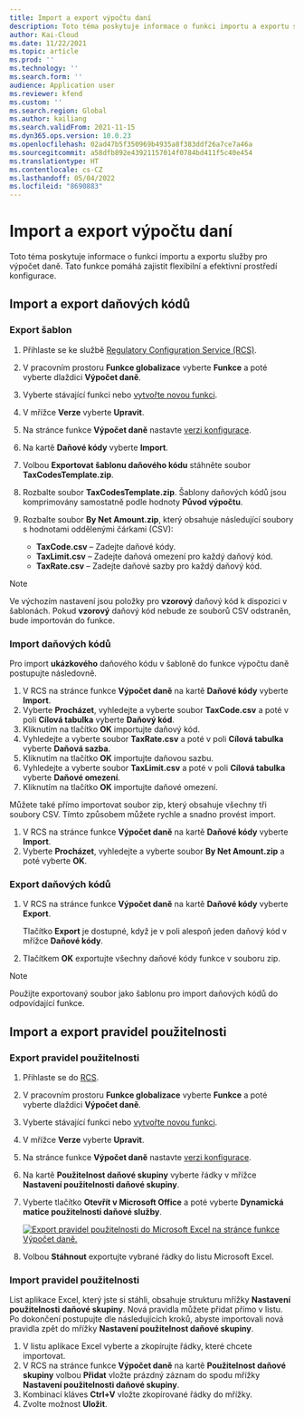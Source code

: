 ```yaml
---
title: Import a export výpočtu daní
description: Toto téma poskytuje informace o funkci importu a exportu služby pro výpočet daně.
author: Kai-Cloud
ms.date: 11/22/2021
ms.topic: article
ms.prod: ''
ms.technology: ''
ms.search.form: ''
audience: Application user
ms.reviewer: kfend
ms.custom: ''
ms.search.region: Global
ms.author: kailiang
ms.search.validFrom: 2021-11-15
ms.dyn365.ops.version: 10.0.23
ms.openlocfilehash: 02ad47b5f350969b4935a8f383ddf26a7ce7a46a
ms.sourcegitcommit: a58dfb892e43921157014f0784bd411f5c40e454
ms.translationtype: HT
ms.contentlocale: cs-CZ
ms.lasthandoff: 05/04/2022
ms.locfileid: "8690883"
---
```

# <a name="import-and-export-tax-calculations"></a>Import a export výpočtu daní

Toto téma poskytuje informace o funkci importu a exportu služby pro výpočet daně. Tato funkce pomáhá zajistit flexibilní a efektivní prostředí konfigurace.

## <a name="import-and-export-tax-codes"></a>Import a export daňových kódů

### <a name="export-templates"></a>Export šablon

1. Přihlaste se ke službě [Regulatory Configuration Service (RCS)](https://marketing.configure.global.dynamics.com/).
2. V pracovním prostoru **Funkce globalizace** vyberte **Funkce** a poté vyberte dlaždici **Výpočet daně**.
3. Vyberte stávající funkci nebo [vytvořte novou funkci](global-get-started-with-tax-calculation-service.md#set-up-tax-calculation-in-rcs).
4. V mřížce **Verze** vyberte **Upravit**.
5. Na stránce funkce **Výpočet daně** nastavte [verzi konfigurace](global-get-started-with-tax-calculation-service.md#set-up-tax-calculation-in-rcs).
6. Na kartě **Daňové kódy** vyberte **Import**.
7. Volbou **Exportovat šablonu daňového kódu** stáhněte soubor **TaxCodesTemplate.zip**.
8. Rozbalte soubor **TaxCodesTemplate.zip**. Šablony daňových kódů jsou komprimovány samostatně podle hodnoty **Původ výpočtu**.
9. Rozbalte soubor **By Net Amount.zip**, který obsahuje následující soubory s hodnotami oddělenými čárkami (CSV):

    - **TaxCode.csv** – Zadejte daňové kódy.
    - **TaxLimit.csv** – Zadejte daňová omezení pro každý daňový kód.
    - **TaxRate.csv** – Zadejte daňové sazby pro každý daňový kód.

> [!NOTE]
> Ve výchozím nastavení jsou položky pro **vzorový** daňový kód k dispozici v šablonách. Pokud **vzorový** daňový kód nebude ze souborů CSV odstraněn, bude importován do funkce.

### <a name="import-tax-codes"></a>Import daňových kódů

Pro import **ukázkového** daňového kódu v šabloně do funkce výpočtu daně postupujte následovně.

1. V RCS na stránce funkce **Výpočet daně** na kartě **Daňové kódy** vyberte **Import**.
2. Vyberte **Procházet**, vyhledejte a vyberte soubor **TaxCode.csv** a poté v poli **Cílová tabulka** vyberte **Daňový kód**.
3. Kliknutím na tlačítko **OK** importujte daňový kód.
4. Vyhledejte a vyberte soubor **TaxRate.csv** a poté v poli **Cílová tabulka** vyberte **Daňová sazba**.
5. Kliknutím na tlačítko **OK** importujte daňovou sazbu.
6. Vyhledejte a vyberte soubor **TaxLimit.csv** a poté v poli **Cílová tabulka** vyberte **Daňové omezení**.
7. Kliknutím na tlačítko **OK** importujte daňové omezení.

Můžete také přímo importovat soubor zip, který obsahuje všechny tři soubory CSV. Tímto způsobem můžete rychle a snadno provést import.

1. V RCS na stránce funkce **Výpočet daně** na kartě **Daňové kódy** vyberte **Import**.
2. Vyberte **Procházet**, vyhledejte a vyberte soubor **By Net Amount.zip** a poté vyberte **OK**.

### <a name="export-tax-codes"></a>Export daňových kódů

1. V RCS na stránce funkce **Výpočet daně** na kartě **Daňové kódy** vyberte **Export**.

    Tlačítko **Export** je dostupné, když je v poli alespoň jeden daňový kód v mřížce **Daňové kódy**.

2. Tlačítkem **OK** exportujte všechny daňové kódy funkce v souboru zip.

> [!NOTE]
> Použijte exportovaný soubor jako šablonu pro import daňových kódů do odpovídající funkce.

## <a name="import-and-export-applicability-rules"></a>Import a export pravidel použitelnosti

### <a name="export-applicability-rules"></a>Export pravidel použitelnosti

1. Přihlaste se do [RCS](https://marketing.configure.global.dynamics.com/).
2. V pracovním prostoru **Funkce globalizace** vyberte **Funkce** a poté vyberte dlaždici **Výpočet daně**.
3. Vyberte stávající funkci nebo [vytvořte novou funkci](global-get-started-with-tax-calculation-service.md#set-up-tax-calculation-in-rcs).
4. V mřížce **Verze** vyberte **Upravit**.
5. Na stránce funkce **Výpočet daně** nastavte [verzi konfigurace](global-get-started-with-tax-calculation-service.md#set-up-tax-calculation-in-rcs).
6. Na kartě **Použitelnost daňové skupiny** vyberte řádky v mřížce **Nastavení použitelnosti daňové skupiny**.
7. Vyberte tlačítko **Otevřít v Microsoft Office** a poté vyberte **Dynamická matice použitelnosti daňové služby**.

    [![Export pravidel použitelnosti do Microsoft Excel na stránce funkce Výpočet daně.](./media/tax-cal-import-export-1.png)](./media/tax-cal-import-export-1.png)

8. Volbou **Stáhnout** exportujte vybrané řádky do listu Microsoft Excel.

### <a name="import-applicability-rules"></a>Import pravidel použitelnosti

List aplikace Excel, který jste si stáhli, obsahuje strukturu mřížky **Nastavení použitelnosti daňové skupiny**. Nová pravidla můžete přidat přímo v listu. Po dokončení postupujte dle následujících kroků, abyste importovali nová pravidla zpět do mřížky **Nastavení použitelnost daňové skupiny**.

1. V listu aplikace Excel vyberte a zkopírujte řádky, které chcete importovat.
2. V RCS na stránce funkce **Výpočet daně** na kartě **Použitelnost daňové skupiny** volbou **Přidat** vložte prázdný záznam do spodu mřížky **Nastavení použitelnosti daňové skupiny**.
3. Kombinací kláves **Ctrl+V** vložte zkopírované řádky do mřížky.
4. Zvolte možnost **Uložit**.
